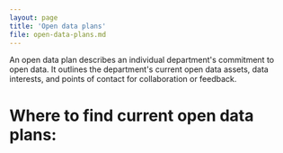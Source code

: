 ```yaml
---
layout: page
title: 'Open data plans'
file: open-data-plans.md
---
```


An open data plan describes an individual department's commitment to open data. It outlines the department's current open data assets, data interests, and points of contact for collaboration or feedback.

# Where to find current open data plans: